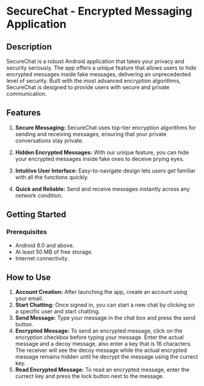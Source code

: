 # SecureChat - Encrypted Messaging Application

## Description

SecureChat is a robust Android application that takes your privacy and security seriously. The app offers a unique feature that allows users to hide encrypted messages inside fake messages, delivering an unprecedented level of security. Built with the most advanced encryption algorithms, SecureChat is designed to provide users with secure and private communication.

## Features

1. **Secure Messaging:** SecureChat uses top-tier encryption algorithms for sending and receiving messages, ensuring that your private conversations stay private.

2. **Hidden Encrypted Messages:** With our unique feature, you can hide your encrypted messages inside fake ones to deceive prying eyes.

3. **Intuitive User Interface:** Easy-to-navigate design lets users get familiar with all the functions quickly.

4. **Quick and Reliable:** Send and receive messages instantly across any network condition.

## Getting Started

### Prerequisites

* Android 8.0 and above.
* At least 50 MB of free storage.
* Internet connectivity.

## How to Use

1. **Account Creation:** After launching the app, create an account using your email.
2. **Start Chatting:** Once signed in, you can start a new chat by clicking on a specific user and start chatting.
3. **Send Message:** Type your message in the chat box and press the send button.
4. **Encrypted Message:** To send an encrypted message, click on the encryption checkbox before typing your message. Enter the actual message and a decoy message, also enter a key that is 16 characters. The receiver will see the decoy message while the actual encrypted message remains hidden until he decrypt the message using the currect key.
5. **Read Encrypted Message:** To read an encrypted message, enter the currect key and press the lock button next to the message.


